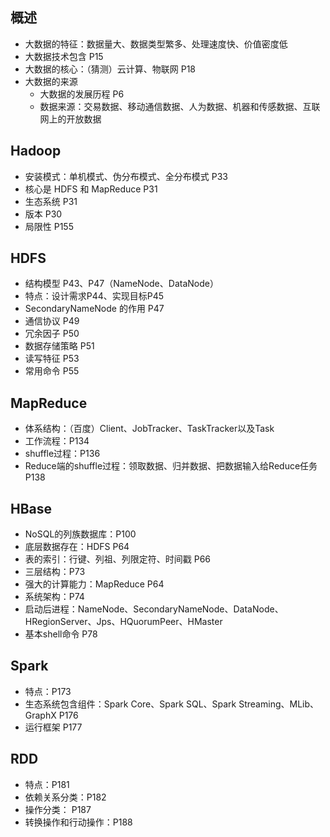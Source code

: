 ## 概述

- 大数据的特征：数据量大、数据类型繁多、处理速度快、价值密度低
- 大数据技术包含 P15
- 大数据的核心：（猜测）云计算、物联网 P18
- 大数据的来源
    - 大数据的发展历程 P6
    - 数据来源：交易数据、移动通信数据、人为数据、机器和传感数据、互联网上的开放数据



## Hadoop

- 安装模式：单机模式、伪分布模式、全分布模式 P33
- 核心是 HDFS 和 MapReduce P31
- 生态系统 P31
- 版本 P30
- 局限性 P155



## HDFS

- 结构模型 P43、P47（NameNode、DataNode）
- 特点：设计需求P44、实现目标P45
- SecondaryNameNode 的作用 P47
- 通信协议 P49
- 冗余因子 P50
- 数据存储策略 P51
- 读写特征 P53
- 常用命令 P55



## MapReduce

- 体系结构：（百度）Client、JobTracker、TaskTracker以及Task
- 工作流程：P134
- shuffle过程：P136
- Reduce端的shuffle过程：领取数据、归并数据、把数据输入给Reduce任务 P138



## HBase

- NoSQL的列族数据库：P100
- 底层数据存在：HDFS P64
- 表的索引：行键、列祖、列限定符、时间戳 P66
- 三层结构：P73
- 强大的计算能力：MapReduce P64
- 系统架构：P74
- 启动后进程：NameNode、SecondaryNameNode、DataNode、HRegionServer、Jps、HQuorumPeer、HMaster
- 基本shell命令 P78



## Spark

- 特点：P173
- 生态系统包含组件：Spark Core、Spark SQL、Spark Streaming、MLib、GraphX P176
- 运行框架 P177



## RDD

- 特点：P181
- 依赖关系分类：P182
- 操作分类： P187
- 转换操作和行动操作：P188